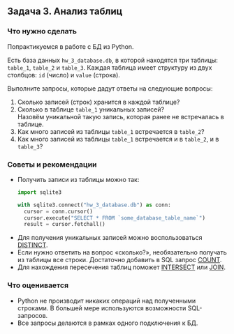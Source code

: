 ## Задача 3. Анализ таблиц
### Что нужно сделать

Попрактикуемся в работе с БД из Python.

Есть база данных `hw_3_database.db`, в которой находятся три таблицы:
`table_1`, `table_2` и `table_3`. Каждая таблица имеет структуру из двух столбцов: `id` (число) и `value` (строка).

Выполните запросы, которые дадут ответы на следующие вопросы:

1. Сколько записей (строк) хранится в каждой таблице?
2. Сколько в таблице `table_1` уникальных записей?<br>Назовём уникальной такую запись, которая ранее не встречалась в таблице.
3. Как много записей из таблицы `table_1` встречается в `table_2`?
4. Как много записей из таблицы `table_1` встречается и в `table_2`, и в `table_3`?

### Советы и рекомендации
* Получить записи из таблицы можно так:
  ```python
  import sqlite3
  
  with sqlite3.connect("hw_3_database.db") as conn:
    cursor = conn.cursor()
    cursor.execute("SELECT * FROM `some_database_table_name`")
    result = cursor.fetchall()
  ``` 
* Для получения уникальных записей можно воспользоваться [DISTINCT](https://www.sqlitetutorial.net/sqlite-distinct/).
* Если нужно ответить на вопрос «сколько?», необязательно получать из таблицы все строки. Достаточно добавить в SQL запрос [COUNT](https://www.sqlitetutorial.net/sqlite-count-function/).
* Для нахождения пересечения таблиц поможет [INTERSECT](https://www.sqlitetutorial.net/sqlite-intersect/) или [JOIN](https://www.sqlitetutorial.net/sqlite-join/).

### Что оценивается
* Python не производит никаких операций над полученными строками. В большей мере используются возможности SQL-запросов.
* Все запросы делаются в рамках одного подключения к БД.
